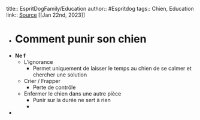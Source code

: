 title:: EspritDogFamily/Education
author:: #Espritdog 
tags:: Chien, Education
link:: [Source](https://www.espritdog.com/chapitres/chapitre-1-education/)
[[Jan 22nd, 2023]]

- # Comment punir son chien
- **Ne f**
	- L'ignorance
		- Permet uniquement de laisser le temps au chien de se calmer et chercher une solution
	- Crier / Frapper
		- Perte de contrôle
	- Enfermer le chien dans une autre pièce
		- Punir sur la durée ne sert à rien
		-
-